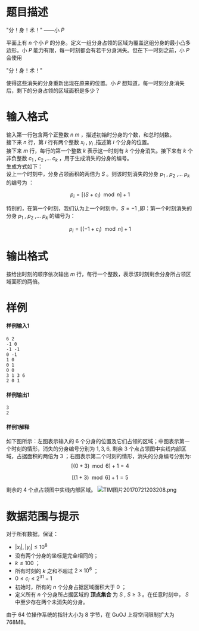 
# 题目描述

"分！身！术！" ——小 $P$ 

平面上有 $n$ 个小 $P$ 的分身。定义一组分身占领的区域为覆盖这组分身的最小凸多边形。小 $P$ 能力有限，每一时刻都会有若干分身消失。但在下一时刻之前，小 $P$ 会使用

"分！身！术！"

使得这些消失的分身重新出现在原来的位置。小 $P$ 想知道，每一时刻分身消失后，剩下的分身占领的区域面积是多少？

# 输入格式

输入第一行包含两个正整数 $n$  $m$ ，描述初始时分身的个数，和总时刻数。  
接下来 $n$ 行，第 $i$ 行有两个整数 $x_i$ , $y_i$ ,描述第 $i$ 个分身的位置。  
接下来 $m$ 行，每行的第一个整数 $k$ 表示这一时刻有 $k$ 个分身消失。接下来有 $k$ 个非负整数 $c_1$ ,  $c_2$ ,... $c_k$ ，用于生成消失的分身的编号。  
生成方式如下：  
设上一个时刻中，分身占领面积的两倍为 $S$ 。则该时刻消失的分身 $p_1$ , $p_2$ ,... $p_k$ 的编号为 ：

$$
p_i = [(S + c_i)\mod n] + 1
$$

特别的，在第一个时刻，我们认为上一个时刻中，$S = -1$ ,即：第一个时刻消失的分身 $p_1$ , $p_2$ ,... $p_k$ 的编号为：

$$
p_i = [(-1 + c_i)\mod n] + 1
$$


# 输出格式

按给出时刻的顺序依次输出 $m$ 行，每行一个整数，表示该时刻剩余分身所占领区域面积的两倍。

# 样例

#### 样例输入1
```plain
6 2
-1 0
-1 -1
0 -1
1 0
0 1
0 0
3 1 3 6
2 0 1
```

#### 样例输出1
```plain
3
2
```
#### 样例1解释
如下图所示：左图表示输入的 $6$ 个分身的位置及它们占领的区域；中图表示第一个时刻的情形，消失的分身编号分别为 $1,3,6,$ 剩余 $3$ 个点占领图中实线内部区域，占据面积的两倍为 $3$ ；右图表示第二个时刻的情形，消失的分身编号分别为:
$$
[(0 + 3)\mod 6] + 1 = 4
$$

$$
[(1 + 3)\mod 6] + 1= 5
$$

剩余的 $4$ 个点占领图中实线内部区域。
![TIM图片20170721203208.png](source/guoj/1059/img/aHR0cHM6Ly9pLmxvbGkubmV0LzIwMTcvMDcvMjEvNTk3MWY0ODlkY2ZiOS5wbmc=.png)

# 数据范围与提示

对于所有数据，保证：

- $|x_i| ,|y_i| \leq 10^8$ 
- 没有两个分身的坐标是完全相同的；
- $k\leq 100$ ；
- 所有时刻的 $k$ 之和不超过 $2\times 10^6$ ；
- $0\leq c_i \leq 2^{31} - 1$ 
- 初始时，所有的 $n$ 个分身占据区域面积大于 $0$ ；
- 定义所有 $n$ 个分身所占据区域的 **顶点集合** 为 $S$ , $S\geq 3$ 。在任意时刻中， $S$ 中至少存在两个未消失的分身。

由于 64 位操作系统的指针大小为 8 字节，在 GuOJ 上将空间限制扩大为 $768\mathrm{MB}$。

